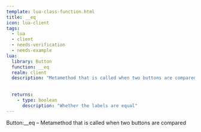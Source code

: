 ```yaml
---
template: lua-class-function.html
title: __eq
icon: lua-client
tags:
  - lua
  - client
  - needs-verification
  - needs-example
lua:
  library: Button
  function: __eq
  realm: client
  description: "Metamethod that is called when two buttons are compared"
  
  
  returns:
    - type: boolean
      description: "Whether the labels are equal"
---
```


<div class="lua__search__keywords">
Button:__eq &#x2013; Metamethod that is called when two buttons are compared
</div>
